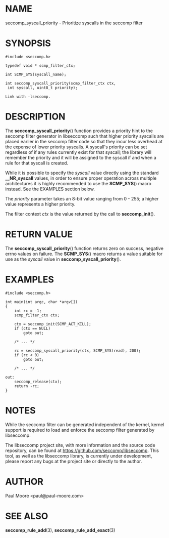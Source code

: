 NAME
====

seccomp\_syscall\_priority - Prioritize syscalls in the seccomp filter

SYNOPSIS
========

    #include <seccomp.h>

    typedef void * scmp_filter_ctx;

    int SCMP_SYS(syscall_name);

    int seccomp_syscall_priority(scmp_filter_ctx ctx,
     int syscall, uint8_t priority);

    Link with -lseccomp.

DESCRIPTION
===========

The **seccomp\_syscall\_priority**() function provides a priority hint
to the seccomp filter generator in libseccomp such that higher priority
syscalls are placed earlier in the seccomp filter code so that they
incur less overhead at the expense of lower priority syscalls. A
syscall\'s priority can be set regardless of if any rules currently
exist for that syscall; the library will remember the priority and it
will be assigned to the syscall if and when a rule for that syscall is
created.

While it is possible to specify the *syscall* value directly using the
standard **\_\_NR\_syscall** values, in order to ensure proper operation
across multiple architectures it is highly recommended to use the
**SCMP\_SYS**() macro instead. See the EXAMPLES section below.

The *priority* parameter takes an 8-bit value ranging from 0 - 255; a
higher value represents a higher priority.

The filter context *ctx* is the value returned by the call to
**seccomp\_init**().

RETURN VALUE
============

The **seccomp\_syscall\_priority**() function returns zero on success,
negative errno values on failure. The **SCMP\_SYS**() macro returns a
value suitable for use as the *syscall* value in
**seccomp\_syscall\_priority**().

EXAMPLES
========

    #include <seccomp.h>

    int main(int argc, char *argv[])
    {
    	int rc = -1;
    	scmp_filter_ctx ctx;

    	ctx = seccomp_init(SCMP_ACT_KILL);
    	if (ctx == NULL)
    		goto out;

    	/* ... */

    	rc = seccomp_syscall_priority(ctx, SCMP_SYS(read), 200);
    	if (rc < 0)
    		goto out;

    	/* ... */

    out:
    	seccomp_release(ctx);
    	return -rc;
    }

NOTES
=====

While the seccomp filter can be generated independent of the kernel,
kernel support is required to load and enforce the seccomp filter
generated by libseccomp.

The libseccomp project site, with more information and the source code
repository, can be found at https://github.com/seccomp/libseccomp. This
tool, as well as the libseccomp library, is currently under development,
please report any bugs at the project site or directly to the author.

AUTHOR
======

Paul Moore \<paul\@paul-moore.com\>

SEE ALSO
========

**seccomp\_rule\_add**(3), **seccomp\_rule\_add\_exact**(3)
